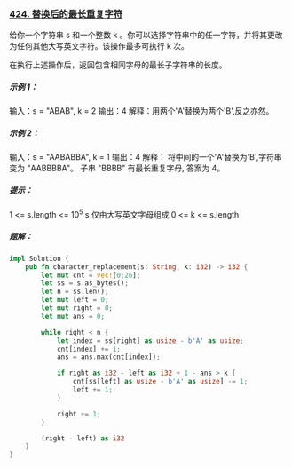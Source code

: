 ### [424. 替换后的最长重复字符](https://leetcode.cn/problems/longest-repeating-character-replacement/)
给你一个字符串 s 和一个整数 k 。你可以选择字符串中的任一字符，并将其更改为任何其他大写英文字符。该操作最多可执行 k 次。

在执行上述操作后，返回包含相同字母的最长子字符串的长度。



##### 示例 1：

输入：s = "ABAB", k = 2
输出：4
解释：用两个'A'替换为两个'B',反之亦然。
##### 示例 2：

输入：s = "AABABBA", k = 1
输出：4
解释：
将中间的一个'A'替换为'B',字符串变为 "AABBBBA"。
子串 "BBBB" 有最长重复字母, 答案为 4。


##### 提示：

1 <= s.length <= 10<sup>5</sup>
s 仅由大写英文字母组成
0 <= k <= s.length

##### 题解：
```rust
impl Solution {
    pub fn character_replacement(s: String, k: i32) -> i32 {
        let mut cnt = vec![0;26];
        let ss = s.as_bytes();
        let n = ss.len();
        let mut left = 0;
        let mut right = 0;
        let mut ans = 0;

        while right < n {
            let index = ss[right] as usize - b'A' as usize;
            cnt[index] += 1;
            ans = ans.max(cnt[index]);

            if right as i32 - left as i32 + 1 - ans > k {
                cnt[ss[left] as usize - b'A' as usize] -= 1;
                left += 1;
            }

            right += 1;
        }

        (right - left) as i32
    }
}
```
